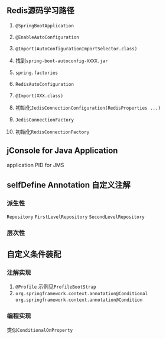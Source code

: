 ## **Redis源码学习路径**

1. `@SpringBootApplication`

2. `@EnableAutoConfiguration`

3. `@Import(AutoConfigurationImportSelector.class)`

4. 找到`spring-boot-autoconfig-XXXX.jar`

5. `spring.factories`

6. `RedisAutoConfiguration`

7. `@Import(XXX.class)`

8.  初始化`JedisConnectionConfiguration(RedisProperties ...)`

9. `JedisConnectionFactory`

10. 初始化`RedisConnectionFactory`

## jConsole for Java Application
application PID for JMS

## selfDefine Annotation 自定义注解
### 派生性
`Repository` `FirstLevelRepository` `SecondLevelRepository`
### 层次性

## 自定义条件装配
### 注解实现
1. `@Profile` 示例见`ProfileBootStrap`
2. `org.springframework.context.annotation@Conditional` 
`org.springframework.context.annotation@Condition`
### 编程实现
类似`ConditionalOnProperty`
